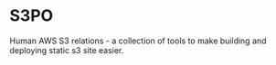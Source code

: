 S3PO
====

Human AWS S3 relations - a collection of tools to make building and deploying static s3 site easier.
